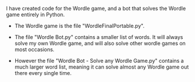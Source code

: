I have created code for the Wordle game, and a bot that solves the Wordle game entirely in Python.

- The Wordle game is the file "WordleFinalPortable.py".


- The file "Wordle Bot.py" contains a smaller list of words. It will always solve my own Wordle game, and will also solve other wordle games on most occasions.

- However the file "Wordle Bot - Solve any Wordle Game.py" contains a much larger word list, meaning it can solve almost any Wordle game out there every single time.
